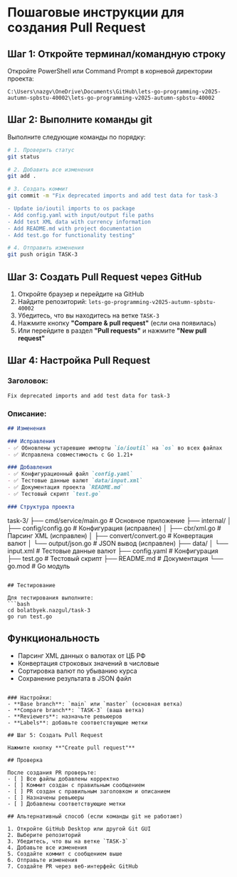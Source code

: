 # Пошаговые инструкции для создания Pull Request

## Шаг 1: Откройте терминал/командную строку

Откройте PowerShell или Command Prompt в корневой директории проекта:
```
C:\Users\nazgv\OneDrive\Documents\GitHub\lets-go-programming-v2025-autumn-spbstu-40002\lets-go-programming-v2025-autumn-spbstu-40002
```

## Шаг 2: Выполните команды git

Выполните следующие команды по порядку:

```bash
# 1. Проверить статус
git status

# 2. Добавить все изменения
git add .

# 3. Создать коммит
git commit -m "Fix deprecated imports and add test data for task-3

- Update io/ioutil imports to os package
- Add config.yaml with input/output file paths  
- Add test XML data with currency information
- Add README.md with project documentation
- Add test.go for functionality testing"

# 4. Отправить изменения
git push origin TASK-3
```

## Шаг 3: Создать Pull Request через GitHub

1. Откройте браузер и перейдите на GitHub
2. Найдите репозиторий: `lets-go-programming-v2025-autumn-spbstu-40002`
3. Убедитесь, что вы находитесь на ветке `TASK-3`
4. Нажмите кнопку **"Compare & pull request"** (если она появилась)
5. Или перейдите в раздел **"Pull requests"** и нажмите **"New pull request"**

## Шаг 4: Настройка Pull Request

### Заголовок:
```
Fix deprecated imports and add test data for task-3
```

### Описание:
```markdown
## Изменения

### Исправления
- ✅ Обновлены устаревшие импорты `io/ioutil` на `os` во всех файлах
- ✅ Исправлена совместимость с Go 1.21+

### Добавления
- ✅ Конфигурационный файл `config.yaml`
- ✅ Тестовые данные валют `data/input.xml`
- ✅ Документация проекта `README.md`
- ✅ Тестовый скрипт `test.go`

### Структура проекта
```
task-3/
├── cmd/service/main.go          # Основное приложение
├── internal/
│   ├── config/config.go         # Конфигурация (исправлен)
│   ├── cbr/xml.go              # Парсинг XML (исправлен)
│   ├── convert/convert.go      # Конвертация валют
│   └── output/json.go          # JSON вывод (исправлен)
├── data/
│   └── input.xml               # Тестовые данные валют
├── config.yaml                 # Конфигурация
├── test.go                     # Тестовый скрипт
├── README.md                   # Документация
└── go.mod                      # Go модуль
```

## Тестирование

Для тестирования выполните:
```bash
cd bolatbyek.nazgul/task-3
go run test.go
```

## Функциональность

- Парсинг XML данных о валютах от ЦБ РФ
- Конвертация строковых значений в числовые
- Сортировка валют по убыванию курса
- Сохранение результата в JSON файл
```

### Настройки:
- **Base branch**: `main` или `master` (основная ветка)
- **Compare branch**: `TASK-3` (ваша ветка)
- **Reviewers**: назначьте ревьюеров
- **Labels**: добавьте соответствующие метки

## Шаг 5: Создать Pull Request

Нажмите кнопку **"Create pull request"**

## Проверка

После создания PR проверьте:
- [ ] Все файлы добавлены корректно
- [ ] Коммит создан с правильным сообщением
- [ ] PR создан с правильным заголовком и описанием
- [ ] Назначены ревьюеры
- [ ] Добавлены соответствующие метки

## Альтернативный способ (если команды git не работают)

1. Откройте GitHub Desktop или другой Git GUI
2. Выберите репозиторий
3. Убедитесь, что вы на ветке `TASK-3`
4. Добавьте все изменения
5. Создайте коммит с сообщением выше
6. Отправьте изменения
7. Создайте PR через веб-интерфейс GitHub
